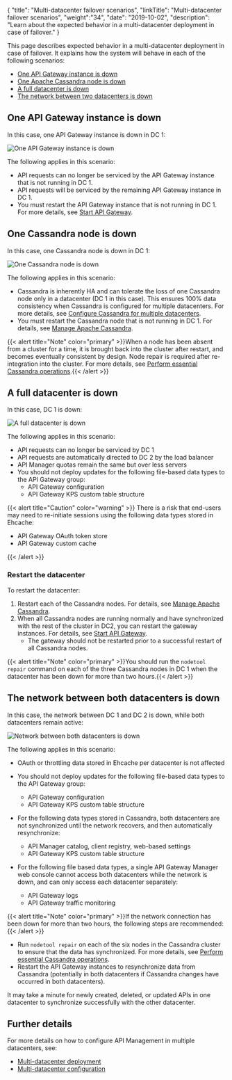 {
"title": "Multi-datacenter failover scenarios",
"linkTitle": "Multi-datacenter failover scenarios",
"weight":"34",
"date": "2019-10-02",
"description": "Learn about the expected behavior in a multi-datacenter deployment in case of failover."
}

This page describes expected behavior in a multi-datacenter deployment in case of failover. It explains how the system will behave in each of the following scenarios:

* [One API Gateway instance is down](#one-api-gateway-instance-is-down)
* [One Apache Cassandra node is down](#one-cassandra-node-is-down)
* [A full datacenter is down](#a-full-datacenter-is-down)
* [The network between two datacenters is down](#the-network-between-both-datacenters-is-down)

## One API Gateway instance is down

In this case, one API Gateway instance is down in DC 1:

![One API Gateway instance is down](/Images/APIGateway/multi-dc_gw_down.png)

The following applies in this scenario:

* API requests can no longer be serviced by the API Gateway instance that is not running in DC 1.
* API requests will be serviced by the remaining API Gateway instance in DC 1.
* You must restart the API Gateway instance that is not running in DC 1. For more details, see [Start API Gateway](/docs/apigtw_install/install_gateway##start-api-gateway).

## One Cassandra node is down

In this case, one Cassandra node is down in DC 1:

![One Cassandra node is down](/Images/APIGateway/multi-dc_cass_down.png)

The following applies in this scenario:

* Cassandra is inherently HA and can tolerate the loss of one Cassandra node only in a datacenter (DC 1 in this case). This ensures 100% data consistency when Cassandra is configured for multiple datacenters. For more details, see [Configure Cassandra for multiple datacenters](/docs/apigtw_install/multi_datacenter_config#cassandra_multiple).
* You must restart the Cassandra node that is not running in DC 1. For details, see [Manage Apache Cassandra](/docs/cass_admin/cassandra_manage/).

{{< alert title="Note" color="primary" >}}When a node has been absent from a cluster for a time, it is brought back into the cluster after restart, and becomes eventually consistent by design. Node repair is required after re-integration into the cluster. For more details, see [Perform essential Cassandra operations](/docs/cass_admin/cassandra_ops/).{{< /alert >}}

## A full datacenter is down

In this case, DC 1 is down:

![A full datacenter is down](/Images/APIGateway/multi-dc_dc_down.png)

The following applies in this scenario:

* API requests can no longer be serviced by DC 1
* API requests are automatically directed to DC 2 by the load balancer
* API Manager quotas remain the same but over less servers
* You should not deploy updates for the following file-based data types to the API Gateway group:
  * API Gateway configuration
  * API Gateway KPS custom table structure

{{< alert title="Caution" color="warning" >}}
There is a risk that end-users may need to re-initiate sessions using the following data types stored in Ehcache:

* API Gateway OAuth token store
* API Gateway custom cache

{{< /alert >}}

### Restart the datacenter

To restart the datacenter:

1. Restart each of the Cassandra nodes. For details, see [Manage Apache Cassandra](/docs/cass_admin/cassandra_manage/).
2. When all Cassandra nodes are running normally and have synchronized with the rest of the cluster in DC2, you can restart the gateway instances. For details, see [Start API Gateway](/docs/apigtw_install/install_gateway#start-api-gateway).
    * The gateway should not be restarted prior to a successful restart of all Cassandra nodes.

{{< alert title="Note" color="primary" >}}You should run the `nodetool repair` command on each of the three Cassandra nodes in DC 1 when the datacenter has been down for more than two hours.{{< /alert >}}

## The network between both datacenters is down

In this case, the network between DC 1 and DC 2 is down, while both datacenters remain active:

![Network between both datacenters is down](/Images/APIGateway/multi-dc_network_down.png)

The following applies in this scenario:

* OAuth or throttling data stored in Ehcache per datacenter is not affected
* You should not deploy updates for the following file-based data types to the API Gateway group:
  * API Gateway configuration
  * API Gateway KPS custom table structure
* For the following data types stored in Cassandra, both datacenters are not synchronized until the network recovers, and then automatically resynchronize:
  * API Manager catalog, client registry, web-based settings
  * API Gateway KPS custom table structure

* For the following file based data types, a single API Gateway Manager web console cannot access both datacenters while the network is down, and can only access each datacenter separately:
  * API Gateway logs
  * API Gateway traffic monitoring

{{< alert title="Note" color="primary" >}}If the network connection has been down for more than two hours, the following steps are recommended:{{< /alert >}}

* Run `nodetool repair` on each of the six nodes in the Cassandra cluster to ensure that the data has synchronized. For more details, see [Perform essential Cassandra operations](/docs/cass_admin/cassandra_ops/).
* Restart the API Gateway instances to resynchronize data from Cassandra (potentially in both datacenters if Cassandra changes have occurred in both datacenters).

It may take a minute for newly created, deleted, or updated APIs in one datacenter to synchronize successfully with the other datacenter.

## Further details

For more details on how to configure API Management in multiple datacenters, see:

* [Multi-datacenter deployment](/docs/apigtw_install/multi_datacenter_intro)
* [Multi-datacenter configuration](/docs/apigtw_install/multi_datacenter_config)
